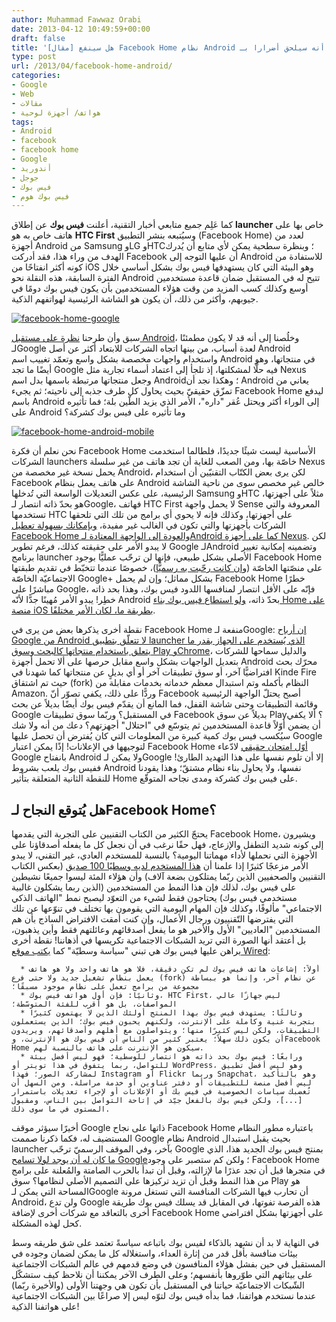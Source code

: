 ```yaml
---
author: Muhammad Fawwaz Orabi
date: 2013-04-12 10:49:59+00:00
draft: false
title: '[مقال] هل سينفع Facebook Home نظام Android أم أنه سيلحق أضرارا بـ Google'
type: post
url: /2013/04/facebook-home-android/
categories:
- Google
- Web
- مقالات
- هواتف/ أجهزة لوحية
tags:
- Android
- facebook
- facebook home
- Google
- أندوريد
- جوجل
- فيس بوك
- فيس بوك هوم
---
```


كما عَلِم جميع متابعي أخبار التقنية، أعلنت **فيس بوك** عن إطلاق **launcher** خاص بها على هاتف خاص به هو **HTC First** وسيُتبعه بنشر التطبيق (Facebook Home) لعدد من أجهزة Android من Samsung وLG وHTC؛ وبنظرة سطحية يمكن لأي متابع أن يُدرك الهدف من وراء هذا، فقد أدركت Facebook أن عليها التوجه إلى Android للاستفادة من كونه أكثر انفتاحًا من iOS وهو البيئة التي كان يستهدفها فيس بوك بشكل أساسي خلال الفترة السابقة، هذه النقلة نحو Android تتيح له في المستقبل ضمان قاعدة مستخدمين أوسع وكذلك كسب المزيد من وقت هؤلاء المستخدمين بأن يكون فيس بوك دومًا في جيوبهم، وأكثر من ذلك، أن يكون هو الشاشة الرئيسية لهواتفهم الذكية.

[![facebook-home-google](https://www.it-scoop.com/wp-content/uploads/2013/04/facebook-home-google.jpg)
](https://www.it-scoop.com/wp-content/uploads/2013/04/facebook-home-google.jpg)

سبق وأن طرحنا [نظرة على مستقبل Android](https://www.it-scoop.com/2013/03/android-future/)، وخلُصنا إلى أنه قد لا يكون مطمئنًا لـGoogle لعدة أسباب، من بينها اتجاه الشركات للابتعاد أكثر عن أصل Android واستخدام واجهات مخصصة بشكل واسع وتعمّد تغييب اسم Android في منتجاتها، وهو أيضًا ما تجد Google فيه حلًّا لمشكلتها، إذ تلجأ إلى اعتماد أسماء تجارية مثل Nexus وجعل منتجاتها مرتبطة باسمها بدل اسم Android؛ وهكذا نجد أن Android يعاني من تمزّق حقيقيّ بحيث يحاول كل طرف جذبه إلى ناحيته؛ ثم يجيء Facebook Home ليدفع باسم Android إلى الوراء أكثر ويحتل عُقر "داره"، اﻷمر الذي يزيد الطّين بلة؛ فما تأثيره على Android وما تأثيره على فيس بوك كشركة؟


[![facebook-home-android-mobile](https://www.it-scoop.com/wp-content/uploads/2013/04/facebook-home-android-mobile.png)
](https://www.it-scoop.com/wp-content/uploads/2013/04/facebook-home-android-mobile.png)


نحن نعلم أن فكرة Facebook Home الأساسية ليست شيئًا جديدًا، فلطالما استخدمت الشركات launchers خاصّة بها، ومن الصعب للغاية أن تجد هاتف من غير سلسلة Nexus يحمل نسخة غير مخصصة من Android، لكن يرى بعض الكتّاب التقنيّين أن استخدام Facebook على هاتف يعمل بنظام Android خالص غير مخصص سوى من ناحية الشاشة الرئيسية، على عكس التعديلات الواسعة التي تُدخلها Samsung وHTC مثلاً على أجهزتها، هو بحدّ ذاته انتصار لـGoogle، فهاتف HTC First لا يحمل واجهة Sense المعروفة والتي تستخدمها HTC على أجهزتها، وكذلك فإنه لا يحوي أي برامج من تلك التي تلحقها الشركات بأجهزتها والتي تكون في الغالب غير مفيدة، [وبإمكانك بسهولة تعطيل Facebook Home والعودة إلى الواجهة المعتادة لـAndroid كما على أجهزة Nexus](http://www.theverge.com/2013/4/9/4206176/htc-first-review-facebook-phone). لكن لا يبدو الأمر على حقيقته كذلك، فرغم تطوير Google لـAndroid وتضمينه إمكانية تغيير برنامج launcher الأصلي بشكل طبيعي، فإنها لن ترحّب عمليًّا بوجود Facebook Home على منصّتها الخاصّة ([وإن كانت رحّبت به رسميًّا](http://techcrunch.com/2013/04/04/google-says-facebook-home-demonstrates-androids-openness-framing-apple-as-restrictive))، خصوصًا عندما تتخبّط في تقديم طبقتها الاجتماعيّة الخاصّة Google+ بشكل مماثل؛ وإن لم يحمل Facebook Home خطرًا مباشرًا على Google، فإنّه على الأقل انتصار لمنافسها اللدود فيس بوك، وهذا بحد ذاته خطِر! يبدو الأمر مُهينًا جدًّا لأنّه Android بحدّ ذاته، [ولو استطاع فيس بوك بناء Home على منصة iOS بطريقة ما، لكان الأمر مختلفًا](http://www.marco.org/2013/04/09/mathis-facebook-home).

نقطة أخرى يذكرها بعض من يرى في Facebook Home منفعة لـGoogle: [إن أرباح Google من Android لا تتعلّق بتطبيق launcher الذي يُستخدم على الجهاز بقدر ما يتعلق باستخدام منتجاتها كالبحث وسوق Play وChrome](http://ignorethecode.net/blog/2013/04/09/facebook_home)، والدليل سماحها للشركات بتعديل الواجهات بشكل واسع مقابل حرصها على ألا تحمل أجهزة Android محرّك بحث افتراضيًّا آخر، أو سوق تطبيقات آخر أو أي بديلٍ عن منتجاتها كما شهدنا في Kinde Fire حيث تم اشتقاق (fork) النظام بأكمله وتم استبدال معظم خدماته بخدمات مقابلة من Amazon.
وردًّا على ذلك، يكفي تصوّر أنّ Facebook أصبح يحتلّ الواجهة الرئيسية وقائمة التطبيقات وحتى شاشة القفل، فما المانع أن يقدّم فيس بوك أيضًا بديلاً عن بحث Google في المستقبل؟ وربّما سوق تطبيقات Facebook بديلاً عن سوق Play؟ ألا يكفي أن يضمن أوّلاً قاعدة المستخدمين ثم يتوسّع في "احتلال" أجهزتهم؟ دعك من أنه ولا شك سيُكسب فيس بوك كمية كبيرة من المعلومات التي كان يُفترض أن تحصل عليها Google لتوجيهها في الإعلانات!
إذًا يمكن اعتبار Facebook Home [أوّل امتحان حقيقي](http://www.appleoutsider.com/2013/04/08/open-season/) لادّعاء Google بانفتاح Android ولا يمكن لـGoogle إلا أن تلوم نفسها على هذا التهديد الطارئ! ففيس بوك يلعب بشروط Android نفسها، ولا يحاول بناء نظام مشتقّ؛ وهذا يقودنا للنقطة الثانية المتعلقة بتأثير Home على فيس بوك كشركة ومدى نجاحه المتوقّع.


## هل يُتوقع النجاح لـFacebook Home؟


<!-- more -->

يحتجّ الكثير من الكتاب التقنيين على التجربة التي يقدمها Facebook Home، ويشيرون إلى كونه شديد التطفل والإزعاج، فهل حقًا نرغب في أن نجعل كل ما يفعله أصدقاؤنا على الأجهزة التي نحملها لأداء مهماتنا اليومية؟ بالنسبة للمستخدم العادي، غير التقني، لا يبدو الأمر مزعجًا كثيرًا إذا علمنا أن [هذا المستخدم لديه وسطيًا 100 صديق](https://www.facebook.com/notes/facebook-data-team/anatomy-of-facebook/10150388519243859) (بعكس الكتاب التقنيين والصحفيين الذين ربّما يمتلكون بضعة آلاف) وأن هؤلاء المئة ليسوا جميعًا نشيطين على فيس بوك، لذلك فإن هذا النمط من المستخدمين (الذين ربما يشكلون غالبية مستخدمي فيس بوك) يحتاجون فقط لشيء من التعوّد ليصبح نمط "الهاتف الذكي الاجتماعي" مألوفًا، وكذلك فإن المهام اليومية التي يقومون بها تختلف في تنوّعها عن تلك التي يفترضها التّقنييون ورجال الأعمال، وإن كنت أمقت الافتراض الساذج بأن هم المستخدمين "العاديين" الأول والأخير هو ما يفعل أصدقائهم وعائلتهم فقط وأين يذهبون، بل أعتقد أنها الصورة التي تريد الشبكات الاجتماعية تكريسها في أذهاننا!
نقطة أخرى يراهن عليها فيس بوك هي تبني "سياسة وسطيّة" كما [يكتب موقع Wired](http://www.wired.com/gadgetlab/2013/04/facebooks-phone-is-a-triumph-of-mediocrity):



 	  * أولاً: إشاعات هاتف فيس بوك لم تكن دقيقة، فلا هو هاتف واحد ولا هو هاتف يعمل بنظام تشغيل جديد ولا حتى فرع (fork) عن نظام آخر، وإنما هو ببساطة مجموعة من برامج تعمل على نظام موجود مسبقًا؛
 	  * وثانيًا: فإن أول هواتف فيس بوك، HTC First، ليس جهازًا عالي المواصفات، بل هو أقرب للفئة المتوسّطة؛
 	  * وثالثًا: يستهدف فيس بوك بهذا المنتج أولئك الذين لا يهتمون كثيرًا بتجربة غنية وكاملة على الإنترنت، ولكنهم يحبون فيس بوك؛ الذين يستعملون التطبيقات، ولكن ليس كثيرًا منها؛ ويتواصلون مع أهلهم وأصدقائهم، ويريدون أن يكون ذلك سهلاً؛ يعتبر كثير من الناس أن فيس بوك هو الإنترنت، وFacebook Home سيكون هو الإنترنت على هاتف بالنسبة لهم.
 	  * ورابعًا: فيس بوك بحد ذاته هو انتصار للوسطية؛ فهو ليس أفضل بيئة للتواصل، ربما يتفوق في هذا تويتر أو WordPress، وهو ليس أفضل تطبيق لمشاركة الصور؛ فهذا Instagram أو Flickr وربما Snapchat، وهو بالتأكيد ليس أفضل منصة للتطّبيقات أو دفتر عناوين أو خدمة مراسلة. ومن السهل أن تُغضبك سياسات الخصوصية في فيس بك أو الإعلانات أو لإجراء تعديلات باستمرار [...]، ولكن فيس بوك بالفعل جيّد في إتاحة التواصل بين الناس، ومقبول المستوى في ما سوى ذلك.

أخيرًا سيؤثر موقف Google ذاتها على نجاح Facebook Home باعتباره مطور النظام المستضيف له، فكما ذكرنا صممت Google نظام Android بحيث يقبل استبدال launcher بآخر، وفي الموقف الرسميّ ترحّب Google بمنتج فيس بوك الجديد هذا، الذي [ ما كان له أن يوجد لولا تسامح Google](https://twitter.com/asymco/status/319895251454140417)؛ ولكن كم ستصبر على وجود Facebook Home في متجرها قبل أن تجد عذرًا ما لإزالته، وقبل أن تبدأ بالحرب الصامتة والمُعلنة على برامج من هذا النمط وقبل أن تزيد تركيزها على التصميم الأصلي لنظامها؟ سوق Play هو المساحة التي يمكن لـGoogle أن تحارب فيها الشركات المنافسة التي تستغل مرونة Android، ولن تدع Google هذه الفرصة تفوتها، في المقابل قد يسلك فيس بوك طريقة أخرى بالتعاقد مع شركات أخرى لإضافة Facebook Home على أجهزتها بشكل افتراضي كحل لهذه المشكلة.

في النهاية لا بد أن نشهد بالذكاء لفيس بوك باتباعه سياسةً تعتمد على شق طريقه وسط بيئات منافسة بأقل قدر من إثارة العداء، واستغلاله كل ما يمكن لضمان وجوده في المستقبل في حين بفشل هؤلاء المنافسون في وضع قدمهم في عالم الشبكات الاجتماعية على بيئاتهم التي طوّروها بأنفسهم؛ وعلى الطرف الآخر يمكننا أن نلاحظ كيف ستشكّل الشّبكات الاجتماعيّة حياتنا في المستقبل بأن تكون هي وجهتنا الأولى (والأخيرة ربّما) عندما نستخدم هواتفنا، فما بدأه فيس بوك لتوّه ليس إلا صراعًا بين الشبكات الاجتماعية على هواتفنا الذكية!

